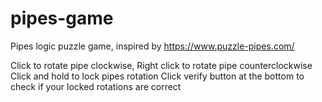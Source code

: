# pipes-game

Pipes logic puzzle game, inspired by https://www.puzzle-pipes.com/

Click to rotate pipe clockwise, Right click to rotate pipe counterclockwise
Click and hold to lock pipes rotation
Click verify button at the bottom to check if your locked rotations are correct